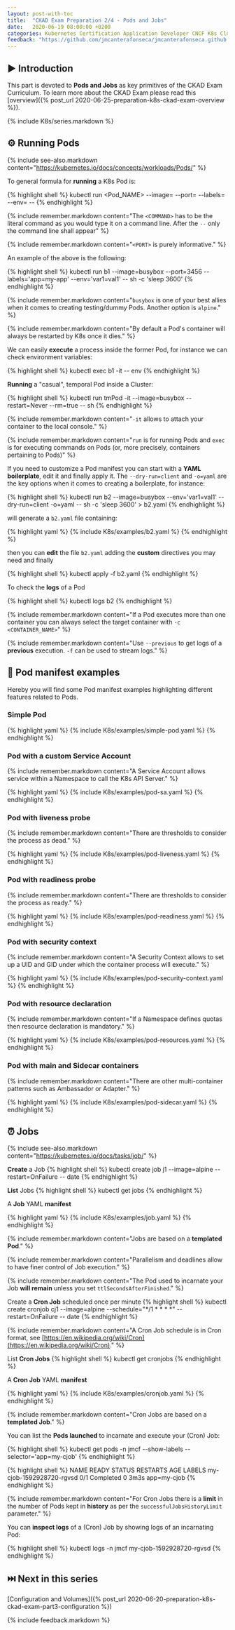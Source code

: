 ```yaml
---
layout: post-with-toc
title:  "CKAD Exam Preparation 2/4 - Pods and Jobs"
date:   2020-06-19 08:00:00 +0200
categories: Kubernetes Certification Application Developer CNCF K8s Cloud Native Computing CKAD Pods Jobs
feedback: "https://github.com/jmcanterafonseca/jmcanterafonseca.github.io/issues/2"
---
```


## ▶️ Introduction

This part is devoted to **Pods and Jobs** as key primitives of the CKAD Exam Curriculum. To learn more about the CKAD Exam please read this [overview]({% post_url 2020-06-25-preparation-k8s-ckad-exam-overview %}).

{% include K8s/series.markdown %}

## ⚙️ Running Pods

{% include see-also.markdown content="https://kubernetes.io/docs/concepts/workloads/Pods/" %}

To general formula for **running** a K8s Pod is:

{% highlight shell %}
kubectl run <Pod_NAME> --image=<IMAGE> --port=<PORT> --labels=<LABELS> --env=<ENV> -- <COMMAND>
{% endhighlight %}

{% include remember.markdown content="The `<COMMAND>` has to be the literal command as you would type it on a command line. After the `--` only the command line shall appear" %} 

{% include remember.markdown content="`<PORT>` is purely informative." %} 

An example of the above is the following: 

{% highlight shell %}
kubectl run b1 --image=busybox --port=3456 --labels='app=my-app' --env='var1=val1' -- sh -c 'sleep 3600'
{% endhighlight %}

{% include remember.markdown content="`busybox` is one of your best allies when it comes to creating testing/dummy Pods. Another option is `alpine`." %} 

{% include remember.markdown content="By default a Pod's container will always be restarted by K8s once it dies." %} 

We can easily **execute** a process inside the former Pod, for instance we can check environment variables:

{% highlight shell %}
kubectl exec b1 -it -- env
{% endhighlight %}

**Running** a "casual", temporal Pod inside a Cluster:

{% highlight shell %}
kubectl run tmPod -it --image=busybox --restart=Never --rm=true -- sh
{% endhighlight %}

{% include remember.markdown content="`-it` allows to attach your container to the local console." %} 

{% include remember.markdown content="`run` is for running Pods and `exec` is for executing commands on Pods (or, more precisely, containers pertaining to Pods)" %} 

If you need to customize a Pod manifest you can start with a **YAML boilerplate**, edit it and finally apply it.
The `--dry-run=client` and `-o=yaml` are the key options when it comes to creating a boilerplate, for instance:

{% highlight shell %}
kubectl run b2 --image=busybox --env='var1=val1' --dry-run=client -o=yaml -- sh -c 'sleep 3600' > b2.yaml
{% endhighlight %}

will generate a `b2.yaml` file containing:

{% highlight yaml %}
{% include K8s/examples/b2.yaml %}
{% endhighlight %}

then you can **edit** the file `b2.yaml` adding the **custom** directives you may need and finally 

{% highlight shell %}
kubectl apply -f b2.yaml
{% endhighlight %} 

To check the **logs** of a Pod 

{% highlight shell %}
kubectl logs b2 
{% endhighlight %}

{% include remember.markdown content="If a Pod executes more than one container you can always select the target container with `-c <CONTAINER_NAME>`" %} 

{% include remember.markdown content="Use `--previous` to get logs of a **previous** execution. `-f` can be used to stream logs." %} 

## 🧰 Pod manifest examples

Hereby you will find some Pod manifest examples highlighting different features related to Pods. 

### Simple Pod

{% highlight yaml %}
{% include K8s/examples/simple-pod.yaml %}
{% endhighlight %}

### Pod with a custom Service Account

{% include remember.markdown content="A Service Account allows service within a Namespace to call the K8s API Server." %} 

{% highlight yaml %}
{% include K8s/examples/pod-sa.yaml %}
{% endhighlight %}

### Pod with liveness probe

{% include remember.markdown content="There are thresholds to consider the process as dead." %} 

{% highlight yaml %}
{% include K8s/examples/pod-liveness.yaml %}
{% endhighlight %}

### Pod with readiness probe

{% include remember.markdown content="There are thresholds to consider the process as ready." %} 

{% highlight yaml %}
{% include K8s/examples/pod-readiness.yaml %}
{% endhighlight %}

### Pod with security context

{% include remember.markdown content="A Security Context allows to set up a UID and GID under which the container process will execute." %} 

{% highlight yaml %}
{% include K8s/examples/pod-security-context.yaml %}
{% endhighlight %}

### Pod with resource declaration

{% include remember.markdown content="If a Namespace defines quotas then resource declaration is mandatory." %}

{% highlight yaml %}
{% include K8s/examples/pod-resources.yaml %}
{% endhighlight %}

### Pod with main and Sidecar containers

{% include remember.markdown content="There are other multi-container patterns such as Ambassador or Adapter." %}

{% highlight yaml %}
{% include K8s/examples/pod-sidecar.yaml %}
{% endhighlight %}

## ⏰ Jobs

{% include see-also.markdown content="https://kubernetes.io/docs/tasks/job/" %}

**Create** a Job
{% highlight shell %}
kubectl create job j1 --image=alpine --restart=OnFailure -- date
{% endhighlight %}

**List** Jobs
{% highlight shell %}
kubectl get jobs
{% endhighlight %}

A **Job** YAML **manifest**

{% highlight yaml %}
{% include K8s/examples/job.yaml %}
{% endhighlight %}

{% include remember.markdown content="Jobs are based on a **templated Pod**." %}

{% include remember.markdown content="Parallelism and deadlines allow to have finer control of Job execution." %}

{% include remember.markdown content="The Pod used to incarnate your Job **will remain** unless you set `ttlSecondsAfterFinished`." %} 

Create a **Cron Job** scheduled once per minute
{% highlight shell %}
kubectl create cronjob cj1 --image=alpine --schedule="*/1 * * * *" --restart=OnFailure  -- date
{% endhighlight %}

{% include remember.markdown content="A Cron Job schedule is in Cron format, see [https://en.wikipedia.org/wiki/Cron](https://en.wikipedia.org/wiki/Cron)." %}

List **Cron Jobs**
{% highlight shell %}
kubectl get cronjobs
{% endhighlight %}

A **Cron Job** YAML **manifest**

{% highlight yaml %}
{% include K8s/examples/cronjob.yaml %}
{% endhighlight %}

{% include remember.markdown content="Cron Jobs are based on a **templated Job**." %}

You can list the **Pods launched** to incarnate and execute your (Cron) Job:

{% highlight shell %}
kubectl get pods -n jmcf --show-labels --selector='app=my-cjob'
{% endhighlight %}

{% highlight shell %}
NAME                       READY   STATUS              RESTARTS   AGE    LABELS
my-cjob-1592928720-rgvsd   0/1     Completed           0          3m3s   app=my-cjob
{% endhighlight %}

{% include remember.markdown content="For Cron Jobs there is a **limit** in the number of Pods kept in **history** as per the `successfulJobsHistoryLimit` parameter." %}

You can **inspect logs** of a (Cron) Job by showing logs of an incarnating Pod:

{% highlight shell %}
kubectl logs -n jmcf my-cjob-1592928720-rgvsd
{% endhighlight %}

## ⏭️ Next in this series

[Configuration and Volumes]({% post_url 2020-06-20-preparation-k8s-ckad-exam-part3-configuration %})

{% include feedback.markdown %}